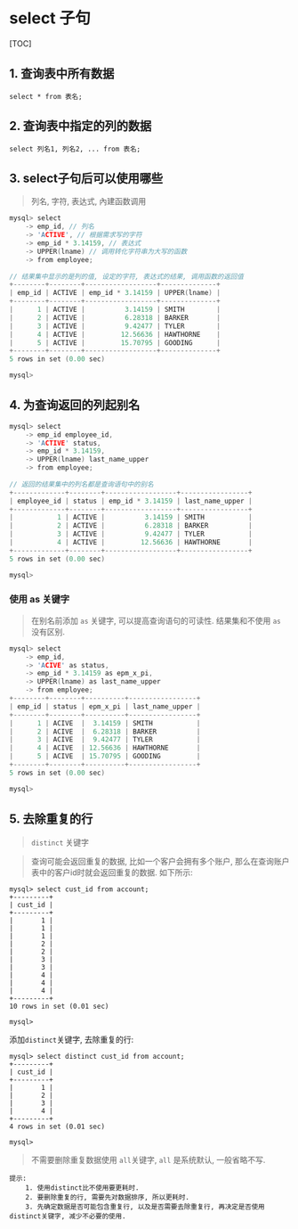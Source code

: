 # select 子句
[TOC]

## 1. 查询表中所有数据
`select * from 表名;`
## 2. 查询表中指定的列的数据
`select 列名1, 列名2, ... from 表名;`

## 3. select子句后可以使用哪些
> 列名, 字符, 表达式, 內建函数调用

```c
mysql> select 
    -> emp_id, // 列名
    -> 'ACTIVE', // 根据需求写的字符
    -> emp_id * 3.14159, // 表达式
    -> UPPER(lname) // 调用转化字符串为大写的函数
    -> from employee;
    
// 结果集中显示的是列的值, 设定的字符, 表达式的结果, 调用函数的返回值
+--------+--------+------------------+--------------+
| emp_id | ACTIVE | emp_id * 3.14159 | UPPER(lname) |
+--------+--------+------------------+--------------+
|      1 | ACTIVE |          3.14159 | SMITH        |
|      2 | ACTIVE |          6.28318 | BARKER       |
|      3 | ACTIVE |          9.42477 | TYLER        |
|      4 | ACTIVE |         12.56636 | HAWTHORNE    |
|      5 | ACTIVE |         15.70795 | GOODING      |
+--------+--------+------------------+--------------+
5 rows in set (0.00 sec)

mysql> 
```


## 4. 为查询返回的列起别名

```c
mysql> select
    -> emp_id employee_id, 
    -> 'ACTIVE' status,
    -> emp_id * 3.14159,
    -> UPPER(lname) last_name_upper
    -> from employee;
    
// 返回的结果集中的列名都是查询语句中的别名
+-------------+--------+------------------+-----------------+
| employee_id | status | emp_id * 3.14159 | last_name_upper |
+-------------+--------+------------------+-----------------+
|           1 | ACTIVE |          3.14159 | SMITH           |
|           2 | ACTIVE |          6.28318 | BARKER          |
|           3 | ACTIVE |          9.42477 | TYLER           |
|           4 | ACTIVE |         12.56636 | HAWTHORNE       |
+-------------+--------+------------------+-----------------+
5 rows in set (0.00 sec)

mysql> 

```



### 使用 as 关键字
> 在别名前添加 `as` 关键字, 可以提高查询语句的可读性.
> 结果集和不使用 `as` 没有区别. 

```c
mysql> select 
    -> emp_id,
    -> 'ACIVE' as status,
    -> emp_id * 3.14159 as epm_x_pi,
    -> UPPER(lname) as last_name_upper
    -> from employee;
+--------+--------+----------+-----------------+
| emp_id | status | epm_x_pi | last_name_upper |
+--------+--------+----------+-----------------+
|      1 | ACIVE  |  3.14159 | SMITH           |
|      2 | ACIVE  |  6.28318 | BARKER          |
|      3 | ACIVE  |  9.42477 | TYLER           |
|      4 | ACIVE  | 12.56636 | HAWTHORNE       |
|      5 | ACIVE  | 15.70795 | GOODING         |
+--------+--------+----------+-----------------+
5 rows in set (0.00 sec)

mysql> 

```


## 5. 去除重复的行
> `distinct` 关键字

> 查询可能会返回重复的数据, 比如一个客户会拥有多个账户, 那么在查询账户表中的客户id时就会返回重复的数据. 如下所示: 

```
mysql> select cust_id from account;
+---------+
| cust_id |
+---------+
|       1 |
|       1 |
|       1 |
|       2 |
|       2 |
|       3 |
|       3 |
|       4 |
|       4 |
|       4 |
+---------+
10 rows in set (0.01 sec)

mysql> 
```

添加`distinct`关键字, 去除重复的行: 
```
mysql> select distinct cust_id from account;
+---------+
| cust_id |
+---------+
|       1 |
|       2 |
|       3 |
|       4 |
+---------+
4 rows in set (0.01 sec)

mysql> 
```

> 不需要删除重复数据使用 `all`关键字, `all` 是系统默认, 一般省略不写.

```
提示: 
	1. 使用distinct比不使用要更耗时.
	2. 要删除重复的行, 需要先对数据排序, 所以更耗时.
	3. 先确定数据是否可能包含重复行, 以及是否需要去除重复行, 再决定是否使用distinct关键字, 减少不必要的使用.
	
```







